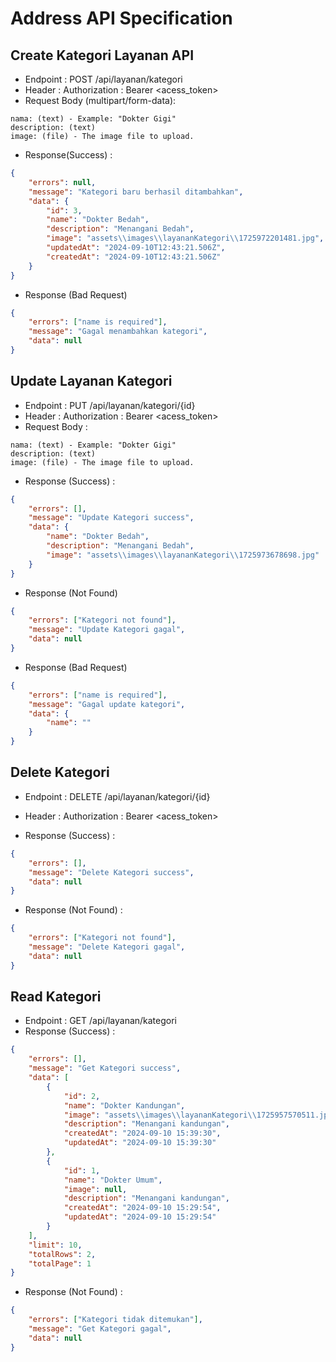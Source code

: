 # Address API Specification

## Create Kategori Layanan API

-   Endpoint : POST /api/layanan/kategori
-   Header : Authorization : Bearer <acess_token>
-   Request Body (multipart/form-data):

```
nama: (text) - Example: "Dokter Gigi"
description: (text)
image: (file) - The image file to upload.
```

-   Response(Success) :

```json
{
    "errors": null,
    "message": "Kategori baru berhasil ditambahkan",
    "data": {
        "id": 3,
        "name": "Dokter Bedah",
        "description": "Menangani Bedah",
        "image": "assets\\images\\layananKategori\\1725972201481.jpg",
        "updatedAt": "2024-09-10T12:43:21.506Z",
        "createdAt": "2024-09-10T12:43:21.506Z"
    }
}
```

-   Response (Bad Request)

```json
{
    "errors": ["name is required"],
    "message": "Gagal menambahkan kategori",
    "data": null
}
```

## Update Layanan Kategori

-   Endpoint : PUT /api/layanan/kategori/{id}
-   Header : Authorization : Bearer <acess_token>
-   Request Body :

```
nama: (text) - Example: "Dokter Gigi"
description: (text)
image: (file) - The image file to upload.
```

-   Response (Success) :

```json
{
    "errors": [],
    "message": "Update Kategori success",
    "data": {
        "name": "Dokter Bedah",
        "description": "Menangani Bedah",
        "image": "assets\\images\\layananKategori\\1725973678698.jpg"
    }
}
```

-   Response (Not Found)

```json
{
    "errors": ["Kategori not found"],
    "message": "Update Kategori gagal",
    "data": null
}
```

-   Response (Bad Request)

```json
{
    "errors": ["name is required"],
    "message": "Gagal update kategori",
    "data": {
        "name": ""
    }
}
```

## Delete Kategori

-   Endpoint : DELETE /api/layanan/kategori/{id}
-   Header : Authorization : Bearer <acess_token>

-   Response (Success) :

```json
{
    "errors": [],
    "message": "Delete Kategori success",
    "data": null
}
```

-   Response (Not Found) :

```json
{
    "errors": ["Kategori not found"],
    "message": "Delete Kategori gagal",
    "data": null
}
```

## Read Kategori

-   Endpoint : GET /api/layanan/kategori
-   Response (Success) :

```json
{
    "errors": [],
    "message": "Get Kategori success",
    "data": [
        {
            "id": 2,
            "name": "Dokter Kandungan",
            "image": "assets\\images\\layananKategori\\1725957570511.jpg",
            "description": "Menangani kandungan",
            "createdAt": "2024-09-10 15:39:30",
            "updatedAt": "2024-09-10 15:39:30"
        },
        {
            "id": 1,
            "name": "Dokter Umum",
            "image": null,
            "description": "Menangani kandungan",
            "createdAt": "2024-09-10 15:29:54",
            "updatedAt": "2024-09-10 15:29:54"
        }
    ],
    "limit": 10,
    "totalRows": 2,
    "totalPage": 1
}
```

-   Response (Not Found) :

```json
{
    "errors": ["Kategori tidak ditemukan"],
    "message": "Get Kategori gagal",
    "data": null
}
```
